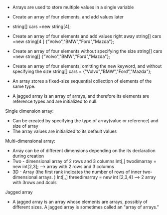 - Arrays are used to store multiple values in a single variable
-  Create an array of four elements, and add values later
- string[] cars =new string[4];
	
-  Create an array of four elements and add values right away
	 string[] cars =new string[4 ] {"Volvo","BMW","Ford","Mazda"};
	
 -  Create an array of four elements without specifying the size
	 string[] cars =new string[] {"Volvo","BMW","Ford","Mazda"};
	
-  Create an array of four elements, omitting the new keyword, and without specifying the size
	string[] cars = {"Volvo","BMW","Ford","Mazda"};
	
- An array stores a fixed-size sequential collection of elements of the same type.

- A jagged array is an array of arrays, and therefore its elements are reference types and are initialized to null.


Single dimension array:
- Can be created by specifying the type of array(value or reference) and size of array
- The array values are initialized to its default values

Multi-dimensional array:
- Array can be of different dimensions depending on the its declaration during creation
- Two - dimensional array of 2 rows and 3 columns
	Int[,] twodimarray = new int[2,3];  --> array with 2 rows and 3 columns
- 3D - Array (the first rank indicates the number of rows of inner two-dimensional arrays. )
	Int[,,] threedimarray = new int [2,3,4] --> 2 array with 3rows and 4cols
	
Jagged array
- A jagged array is an array whose elements are arrays, possibly of different sizes. A jagged array is sometimes called an "array of arrays."
